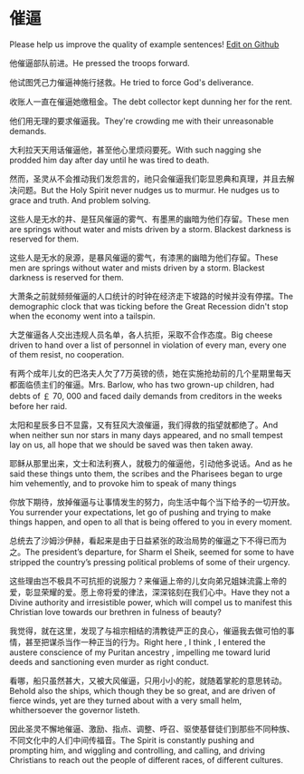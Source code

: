 # 催逼

Please help us improve the quality of example sentences! [Edit on Github](https://github.com/jiyushe/jiyu-example-sentence-source/blob/main/chinese/cuibi.md)

<p><span class="chinese">他催逼部队前进。</span><span class="english">He pressed the troops forward.</span></p>

<p><span class="chinese">他试图凭己力催逼神施行拯救。</span><span class="english">He tried to force God's deliverance.</span></p>

<p><span class="chinese">收账人一直在催逼她缴租金。</span><span class="english">The debt collector kept dunning her for the rent.</span></p>

<p><span class="chinese">他们用无理的要求催逼我。</span><span class="english">They're crowding me with their unreasonable demands.</span></p>

<p><span class="chinese">大利拉天天用话催逼他，甚至他心里烦闷要死。</span><span class="english">With such nagging she prodded him day after day until he was tired to death.</span></p>

<p><span class="chinese">然而，圣灵从不会推动我们发怨言的，祂只会催逼我们彰显恩典和真理，并且去解决问题。</span><span class="english">But the Holy Spirit never nudges us to murmur. He nudges us to grace and truth. And problem solving.</span></p>

<p><span class="chinese">这些人是无水的井、是狂风催逼的雾气、有墨黑的幽暗为他们存留。</span><span class="english">These men are springs without water and mists driven by a storm. Blackest darkness is reserved for them.</span></p>

<p><span class="chinese">这些人是无水的泉源，是暴风催逼的雾气，有漆黑的幽暗为他们存留。</span><span class="english">These men are springs without water and mists driven by a storm. Blackest darkness is reserved for them.</span></p>

<p><span class="chinese">大萧条之前就频频催逼的人口统计的时钟在经济走下坡路的时候并没有停摆。</span><span class="english">The demographic clock that was ticking before the Great Recession didn't stop when the economy went into a tailspin.</span></p>

<p><span class="chinese">大芝催逼各人交出违规人员名单，各人抗拒，采取不合作态度。</span><span class="english">Big cheese driven to hand over a list of personnel in violation of every man, every one of them resist, no cooperation.</span></p>

<p><span class="chinese">有两个成年儿女的巴洛夫人欠了7万英镑的债，她在实施抢劫前的几个星期里每天都面临债主们的催逼。</span><span class="english">Mrs. Barlow, who has two grown-up children, had debts of ￡ 70, 000 and faced daily demands from creditors in the weeks before her raid.</span></p>

<p><span class="chinese">太阳和星辰多日不显露，又有狂风大浪催逼，我们得救的指望就都绝了。</span><span class="english">And when neither sun nor stars in many days appeared, and no small tempest lay on us, all hope that we should be saved was then taken away.</span></p>

<p><span class="chinese">耶稣从那里出来，文士和法利赛人，就极力的催逼他，引动他多说话。</span><span class="english">And as he said these things unto them, the scribes and the Pharisees began to urge him vehemently, and to provoke him to speak of many things</span></p>

<p><span class="chinese">你放下期待，放掉催逼与让事情发生的努力，向生活中每个当下给予的一切开放。</span><span class="english">You surrender your expectations, let go of pushing and trying to make things happen, and open to all that is being offered to you in every moment.</span></p>

<p><span class="chinese">总统去了沙姆沙伊赫，看起来是由于日益紧张的政治局势的催逼之下不得已而为之。</span><span class="english">The president’s departure, for Sharm el Sheik, seemed for some to have stripped the country’s pressing political problems of some of their urgency.</span></p>

<p><span class="chinese">这些理由岂不极具不可抗拒的说服力？来催逼上帝的儿女向弟兄姐妹流露上帝的爱，彰显荣耀的爱。愿上帝将爱的律法，深深铭刻在我们心中。</span><span class="english">Have they not a Divine authority and irresistible power, which will compel us to manifest this Christian love towards our brethren in fulness of beauty?</span></p>

<p><span class="chinese">我觉得，就在这里，发现了与祖宗相结的清教徒严正的良心，催逼我去做可怕的事情，甚至把谋杀当作一种正当的行为。</span><span class="english">Right here , I think , I entered the austere conscience of my Puritan ancestry , impelling me toward lurid deeds and sanctioning even murder as right conduct.</span></p>

<p><span class="chinese">看哪，船只虽然甚大，又被大风催逼，只用小小的舵，就随着掌舵的意思转动。</span><span class="english">Behold also the ships, which though they be so great, and are driven of fierce winds, yet are they turned about with a very small helm, whithersoever the governor listeth.</span></p>

<p><span class="chinese">因此圣灵不懈地催逼、激励、指点、调整、呼召、驱使基督徒们到那些不同种族、不同文化中的人们中间传福音。</span><span class="english">The Spirit is constantly pushing and prompting him, and wiggling and controlling, and calling, and driving Christians to reach out the people of different races, of different cultures.</span></p>

